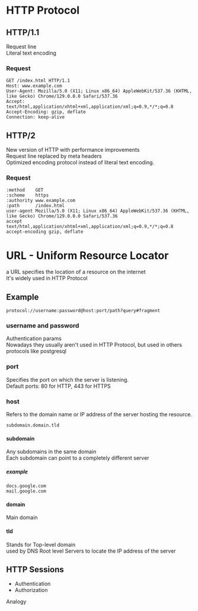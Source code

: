 # HTTP Protocol

## HTTP/1.1

Request line  
Literal text encoding

### Request

```http
GET /index.html HTTP/1.1
Host: www.example.com
User-Agent: Mozilla/5.0 (X11; Linux x86_64) AppleWebKit/537.36 (KHTML, like Gecko) Chrome/129.0.0.0 Safari/537.36
Accept: text/html,application/xhtml+xml,application/xml;q=0.9,*/*;q=0.8
Accept-Encoding: gzip, deflate
Connection: keep-alive
```

## HTTP/2

New version of HTTP with performance improvements  
Request line replaced by meta headers  
Optimized encoding protocol instead of literal text encoding.

### Request

```
:method    GET
:scheme    https
:authority www.example.com
:path      /index.html
user-agent Mozilla/5.0 (X11; Linux x86_64) AppleWebKit/537.36 (KHTML, like Gecko) Chrome/129.0.0.0 Safari/537.36
accept     text/html,application/xhtml+xml,application/xml;q=0.9,*/*;q=0.8
accept-encoding gzip, deflate
```

# URL - Uniform Resource Locator

a URL specifies the location of a resource on the internet  
It's widely used in HTTP Protocol

## Example

```url
protocol://username:password@host:port/path?query#fragment
```

### username and password

Authentication params  
Nowadays they usually aren't used in HTTP Protocol, but used in others protocols like postgresql

### port

Specifies the port on which the server is listening.  
Default ports: 80 for HTTP, 443 for HTTPS

### host

Refers to the domain name or IP address of the server hosting the resource.

`subdomain.domain.tld`

#### subdomain

Any subdomains in the same domain  
Each subdomain can point to a completely different server

##### example

`docs.google.com`  
`mail.google.com`

#### domain

Main domain

#### tld

Stands for Top-level domain  
used by DNS Root level Servers to locate the IP address of the server

## HTTP Sessions

-   Authentication
-   Authorization

Analogy




